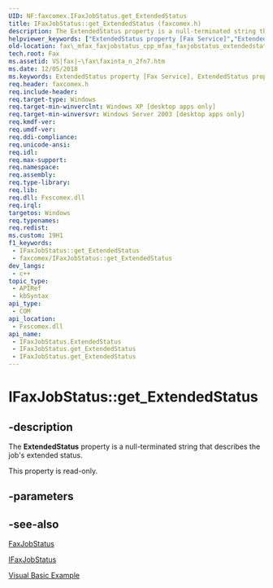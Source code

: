 ```yaml
---
UID: NF:faxcomex.IFaxJobStatus.get_ExtendedStatus
title: IFaxJobStatus::get_ExtendedStatus (faxcomex.h)
description: The ExtendedStatus property is a null-terminated string that describes the job's extended status.
helpviewer_keywords: ["ExtendedStatus property [Fax Service]","ExtendedStatus property [Fax Service]","IFaxJobStatus interface","IFaxJobStatus interface [Fax Service]","ExtendedStatus property","IFaxJobStatus.ExtendedStatus","IFaxJobStatus.get_ExtendedStatus","IFaxJobStatus::ExtendedStatus","IFaxJobStatus::get_ExtendedStatus","_mfax_faxjobstatus.extendedstatus","fax._mfax_faxjobstatus_cpp_mfax_faxjobstatus_extendedstatus_cpp","fax._mfax_faxjobstatus_extendedstatus","faxcomex/IFaxJobStatus::ExtendedStatus","faxcomex/IFaxJobStatus::get_ExtendedStatus","get_ExtendedStatus"]
old-location: fax\_mfax_faxjobstatus_cpp_mfax_faxjobstatus_extendedstatus_cpp.htm
tech.root: Fax
ms.assetid: VS|fax|~\fax\faxinta_n_2fn7.htm
ms.date: 12/05/2018
ms.keywords: ExtendedStatus property [Fax Service], ExtendedStatus property [Fax Service],IFaxJobStatus interface, IFaxJobStatus interface [Fax Service],ExtendedStatus property, IFaxJobStatus.ExtendedStatus, IFaxJobStatus.get_ExtendedStatus, IFaxJobStatus::ExtendedStatus, IFaxJobStatus::get_ExtendedStatus, _mfax_faxjobstatus.extendedstatus, fax._mfax_faxjobstatus_cpp_mfax_faxjobstatus_extendedstatus_cpp, fax._mfax_faxjobstatus_extendedstatus, faxcomex/IFaxJobStatus::ExtendedStatus, faxcomex/IFaxJobStatus::get_ExtendedStatus, get_ExtendedStatus
req.header: faxcomex.h
req.include-header: 
req.target-type: Windows
req.target-min-winverclnt: Windows XP [desktop apps only]
req.target-min-winversvr: Windows Server 2003 [desktop apps only]
req.kmdf-ver: 
req.umdf-ver: 
req.ddi-compliance: 
req.unicode-ansi: 
req.idl: 
req.max-support: 
req.namespace: 
req.assembly: 
req.type-library: 
req.lib: 
req.dll: Fxscomex.dll
req.irql: 
targetos: Windows
req.typenames: 
req.redist: 
ms.custom: 19H1
f1_keywords:
 - IFaxJobStatus::get_ExtendedStatus
 - faxcomex/IFaxJobStatus::get_ExtendedStatus
dev_langs:
 - c++
topic_type:
 - APIRef
 - kbSyntax
api_type:
 - COM
api_location:
 - Fxscomex.dll
api_name:
 - IFaxJobStatus.ExtendedStatus
 - IFaxJobStatus.get_ExtendedStatus
 - IFaxJobStatus.get_ExtendedStatus
---
```


# IFaxJobStatus::get_ExtendedStatus


## -description

The <b>ExtendedStatus</b> property is a null-terminated string that describes the job's extended status.

This property is read-only.

## -parameters

## -see-also

<a href="https://docs.microsoft.com/previous-versions/windows/desktop/fax/-mfax-faxjobstatus">FaxJobStatus</a>



<a href="https://docs.microsoft.com/previous-versions/windows/desktop/api/faxcomex/nn-faxcomex-ifaxjobstatus">IFaxJobStatus</a>



<a href="https://docs.microsoft.com/previous-versions/windows/desktop/fax/-mfax-registering-for-fax-events">Visual Basic Example</a>

